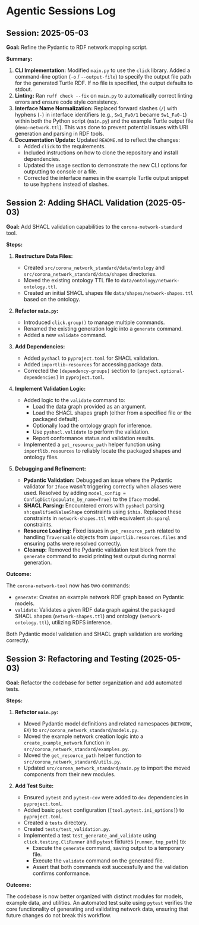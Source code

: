 # Agentic Sessions Log

## Session: 2025-05-03

**Goal:** Refine the Pydantic to RDF network mapping script.

**Summary:**

1.  **CLI Implementation:** Modified `main.py` to use the `click` library. Added a command-line option (`-o` / `--output-file`) to specify the output file path for the generated Turtle RDF. If no file is specified, the output defaults to stdout.
2.  **Linting:** Ran `ruff check --fix` on `main.py` to automatically correct linting errors and ensure code style consistency.
3.  **Interface Name Normalization:** Replaced forward slashes (`/`) with hyphens (`-`) in interface identifiers (e.g., `Sw1_Fa0/1` became `Sw1_Fa0-1`) within both the Python script (`main.py`) and the example Turtle output file (`demo-network.ttl`). This was done to prevent potential issues with URI generation and parsing in RDF tools.
4.  **Documentation Update:** Updated `README.md` to reflect the changes:
    *   Added `click` to the requirements.
    *   Included instructions on how to clone the repository and install dependencies.
    *   Updated the usage section to demonstrate the new CLI options for outputting to console or a file.
    *   Corrected the interface names in the example Turtle output snippet to use hyphens instead of slashes.

## Session 2: Adding SHACL Validation (2025-05-03)

**Goal:** Add SHACL validation capabilities to the `corona-network-standard` tool.

**Steps:**

1.  **Restructure Data Files:**
    *   Created `src/corona_network_standard/data/ontology` and `src/corona_network_standard/data/shapes` directories.
    *   Moved the existing ontology TTL file to `data/ontology/network-ontology.ttl`.
    *   Created an initial SHACL shapes file `data/shapes/network-shapes.ttl` based on the ontology.

2.  **Refactor `main.py`:**
    *   Introduced `click.group()` to manage multiple commands.
    *   Renamed the existing generation logic into a `generate` command.
    *   Added a new `validate` command.

3.  **Add Dependencies:**
    *   Added `pyshacl` to `pyproject.toml` for SHACL validation.
    *   Added `importlib-resources` for accessing package data.
    *   Corrected the `[dependency-groups]` section to `[project.optional-dependencies]` in `pyproject.toml`.

4.  **Implement Validation Logic:**
    *   Added logic to the `validate` command to:
        *   Load the data graph provided as an argument.
        *   Load the SHACL shapes graph (either from a specified file or the packaged default).
        *   Optionally load the ontology graph for inference.
        *   Use `pyshacl.validate` to perform the validation.
        *   Report conformance status and validation results.
    *   Implemented a `get_resource_path` helper function using `importlib.resources` to reliably locate the packaged shapes and ontology files.

5.  **Debugging and Refinement:**
    *   **Pydantic Validation:** Debugged an issue where the Pydantic validator for `Iface` wasn't triggering correctly when aliases were used. Resolved by adding `model_config = ConfigDict(populate_by_name=True)` to the `Iface` model.
    *   **SHACL Parsing:** Encountered errors with `pyshacl` parsing `sh:qualifiedValueShape` constraints using `$this`. Replaced these constraints in `network-shapes.ttl` with equivalent `sh:sparql` constraints.
    *   **Resource Loading:** Fixed issues in `get_resource_path` related to handling `Traversable` objects from `importlib.resources.files` and ensuring paths were resolved correctly.
    *   **Cleanup:** Removed the Pydantic validation test block from the `generate` command to avoid printing test output during normal generation.

**Outcome:**

The `corona-network-tool` now has two commands:
*   `generate`: Creates an example network RDF graph based on Pydantic models.
*   `validate`: Validates a given RDF data graph against the packaged SHACL shapes (`network-shapes.ttl`) and ontology (`network-ontology.ttl`), utilizing RDFS inference.

Both Pydantic model validation and SHACL graph validation are working correctly.

## Session 3: Refactoring and Testing (2025-05-03)

**Goal:** Refactor the codebase for better organization and add automated tests.

**Steps:**

1.  **Refactor `main.py`:**
    *   Moved Pydantic model definitions and related namespaces (`NETWORK`, `EX`) to `src/corona_network_standard/models.py`.
    *   Moved the example network creation logic into a `create_example_network` function in `src/corona_network_standard/examples.py`.
    *   Moved the `get_resource_path` helper function to `src/corona_network_standard/utils.py`.
    *   Updated `src/corona_network_standard/main.py` to import the moved components from their new modules.

2.  **Add Test Suite:**
    *   Ensured `pytest` and `pytest-cov` were added to `dev` dependencies in `pyproject.toml`.
    *   Added basic `pytest` configuration (`[tool.pytest.ini_options]`) to `pyproject.toml`.
    *   Created a `tests` directory.
    *   Created `tests/test_validation.py`.
    *   Implemented a test `test_generate_and_validate` using `click.testing.CliRunner` and `pytest` fixtures (`runner`, `tmp_path`) to:
        *   Execute the `generate` command, saving output to a temporary file.
        *   Execute the `validate` command on the generated file.
        *   Assert that both commands exit successfully and the validation confirms conformance.

**Outcome:**

The codebase is now better organized with distinct modules for models, example data, and utilities. An automated test suite using `pytest` verifies the core functionality of generating and validating network data, ensuring that future changes do not break this workflow.
